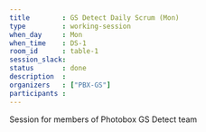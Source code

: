```yaml
---
title        : GS Detect Daily Scrum (Mon)
type         : working-session
when_day     : Mon
when_time    : DS-1
room_id      : table-1
session_slack: 
status       : done
description  :
organizers   : ["PBX-GS"]
participants :
---
```



Session for members of Photobox GS Detect team
